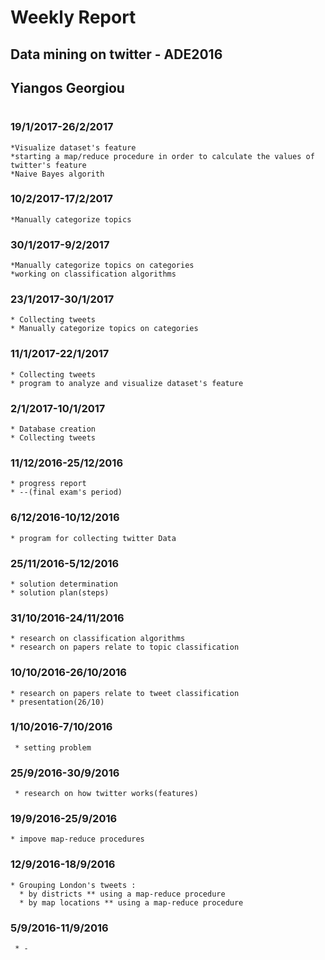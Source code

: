 # Weekly Report
## Data mining on twitter - ADE2016 
## Yiangos Georgiou
#
### 19/1/2017-26/2/2017
    *Visualize dataset's feature
    *starting a map/reduce procedure in order to calculate the values of twitter's feature
    *Naive Bayes algorith
### 10/2/2017-17/2/2017
    *Manually categorize topics
### 30/1/2017-9/2/2017
    *Manually categorize topics on categories
    *working on classification algorithms
### 23/1/2017-30/1/2017
    * Collecting tweets
    * Manually categorize topics on categories
### 11/1/2017-22/1/2017
    * Collecting tweets
    * program to analyze and visualize dataset's feature
### 2/1/2017-10/1/2017
    * Database creation
    * Collecting tweets
### 11/12/2016-25/12/2016
    * progress report
    * --(final exam's period)
### 6/12/2016-10/12/2016
    * program for collecting twitter Data
### 25/11/2016-5/12/2016
    * solution determination
    * solution plan(steps)
### 31/10/2016-24/11/2016
    * research on classification algorithms
    * research on papers relate to topic classification
### 10/10/2016-26/10/2016
    * research on papers relate to tweet classification
    * presentation(26/10)
### 1/10/2016-7/10/2016
     * setting problem 
### 25/9/2016-30/9/2016
     * research on how twitter works(features)
### 19/9/2016-25/9/2016
    * impove map-reduce procedures
### 12/9/2016-18/9/2016
    * Grouping London's tweets :
      * by districts ** using a map-reduce procedure
      * by map locations ** using a map-reduce procedure

### 5/9/2016-11/9/2016
     * -

